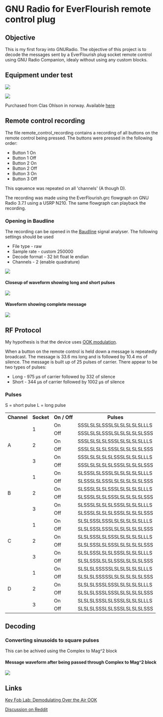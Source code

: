 GNU Radio for EverFlourish remote control plug
==============================================


## Objective
This is my first foray into GNURadio. The objective of this project is to decode the messages sent by a EverFlourish plug socket remote control using GNU Radio Companion, idealy without using any custom blocks.


## Equipment under test

<a href="https://raw.github.com/alexbirkett/ever-flourish-remote-control-plug/master/images/remote-and-plug1.jpg"><img src="https://raw.github.com/alexbirkett/ever-flourish-remote-control-plug/master/images/remote-and-plug1.jpg"/></a>

<a href="https://raw.github.com/alexbirkett/ever-flourish-remote-control-plug/master/images/remote-and-plug2.jpg"><img src="https://raw.github.com/alexbirkett/ever-flourish-remote-control-plug/master/images/remote-and-plug2.jpg"/></a>


Purchased from Clas Ohlson in norway. Available [here](http://www.clasohlson.com/no/Fjernstyrt-bryter-3-pack/36-3570)


## Remote control recording


The file remote_control_recording contains a recording of all buttons on the remote control being pressed. The buttons were pressed in the following order:

* Button 1 On
* Button 1 Off
* Button 2 On
* Button 2 Off
* Button 3 On
* Button 3 Off


This sqeuence was repeated on all 'channels' (A though D). 

The recording was made using the EverFlourish.grc flowgraph on GNU Radio 3.7.1 using a USRP N210. The same flowgraph can playback the recording.

### Opening in Baudline

The recording can be opened in the [Baudline](http://www.baudline.com/) signal analyser. The following settings should be used

* File type - raw
* Sample rate - custom 250000
* Decode format - 32 bit float le endian
* Channels - 2 (enable quadrature)

<a href="https://raw.github.com/alexbirkett/ever-flourish-remote-control-plug/master/images/baudline_import.png"><img src="https://raw.github.com/alexbirkett/ever-flourish-remote-control-plug/master/images/baudline_import.png"/></a>

#### Closeup of waveform showing long and short pulses
<a href="https://raw.github.com/alexbirkett/ever-flourish-remote-control-plug/master/images/waveform1.png"><img src="https://raw.github.com/alexbirkett/ever-flourish-remote-control-plug/master/images/waveform1.png"/></a>
#### Waveform showing complete message
<a href="https://raw.github.com/alexbirkett/ever-flourish-remote-control-plug/master/images/waveform2.png"><img src="https://raw.github.com/alexbirkett/ever-flourish-remote-control-plug/master/images/waveform2.png"/></a>


## RF Protocol

My hypothesis is that the device uses [OOK modulation](http://en.wikipedia.org/wiki/On-off_keying). 

When a button on the remote control is held down a message is repeatedly broadcast. The message is 33.6 ms long and is followed by 10.4 ms of silence. The message is built up of 25 pulses of carrier. There appear to be two types of pulses:

* Long - 975 µs of carrier followed by 332 of silence
* Short - 344 µs of carrier followed by 1002 µs of silence




### Pulses

S = short pulse
L = long pulse

<table>
<tr>
	<th>
		Channel
	</th>
	<th>
		Socket
	</th>
	<th>
		On / Off
	</th>
	<th>
		Pulses
	</th>
</tr>

<tr>
<td rowspan="6">A</td>
</td>
<td rowspan="2">1</td>
</td>
<td>On</td>
<td>SSSLSLSLSSSLSLSLSLSLSLLLS</td>
</td>
</tr>


<tr>
<td>Off</td>
<td>SSSLSLSLSSSLSLSLSLSLSLSSS</td>
</td>
</tr>

<tr>
</td>
<td rowspan="2">2</td>
</td>
<td>On</td>
<td>SSSLSLSLSLSSSLSLSLSLSLLLS</td>
</td>
</tr>

<tr>
<td>Off</td>
<td>SSSLSLSLSLSSSLSLSLSLSLSSS</td>
</td>
</tr>

<tr>
</td>
<td rowspan="2">3</td>
</td>
<td>On</td>
<td>SSSLSLSLSLSLSSSLSLSLSLLLS</td>
</td>
</tr>

<tr>
<td>Off</td>
<td>SSSLSLSLSLSLSSSLSLSLSLSSS</td>
</td>
</tr>

<tr>
<td rowspan="6">B</td>
</td>
<td rowspan="2">1</td>
</td>
<td>On</td>
<td>SLSSSLSLSSSLSLSLSLSLSLLLS</td>
</td>
</tr>

<tr>
<td>Off</td>
<td>SLSSSLSLSSSLSLSLSLSLSLSSS</td>
</td>
</tr>

<tr>
</td>
<td rowspan="2">2</td>
</td>
<td>On</td>
<td>SLSSSLSLSLSSSLSLSLSLSLLLS</td>
</td>
</tr>

<tr>
<td>Off</td>
<td>SLSSSLSLSLSSSLSLSLSLSLSSS</td>
</td>
</tr>

<tr>
</td>
<td rowspan="2">3</td>
</td>
<td>On</td>
<td>SLSSSLSLSLSLSSSLSLSLSLLLS</td>
</td>
</tr>

<tr>
<td>Off</td>
<td>SLSSSLSLSLSLSSSLSLSLSLSSS</td>
</td>
</tr>

<tr>
<td rowspan="6">C</td>
</td>
<td rowspan="2">1</td>
</td>
<td>On</td>
<td>SLSLSSSLSSSLSLSLSLSLSLLLS</td>
</td>
</tr>

<tr>
<td>Off</td>
<td>SLSLSSSLSSSLSLSLSLSLSLSSS</td>
</td>
</tr>

<tr>
</td>
<td rowspan="2">2</td>
</td>
<td>On</td>
<td>SLSLSSSLSLSSSLSLSLSLSLLLS</td>
</td>
</tr>

<tr>
<td>Off</td>
<td>SLSLSSSLSLSSSLSLSLSLSLSSS</td>
</td>
</tr>

<tr>
</td>
<td rowspan="2">3</td>
</td>
<td>On</td>
<td>SLSLSSSLSLSLSSSLSLSLSLLLS</td>
</td>
</tr>

<tr>
<td>Off</td>
<td>SLSLSSSLSLSLSSSLSLSLSLSSS</td>
</td>
</tr>

<tr>
<td rowspan="6">D</td>
</td>
<td rowspan="2">1</td>
</td>
<td>On</td>
<td>SLSLSLSSSSSLSLSLSLSLSLLLS</td>
</td>
</tr>

<tr>
<td>Off</td>
<td>SLSLSLSSSSSLSLSLSLSLSLSSS</td>
</td>
</tr>

<tr>
</td>
<td rowspan="2">2</td>
</td>
<td>On</td>
<td>SLSLSLSSSLSSSLSLSLSLSLLLS</td>
</td>
</tr>

<tr>
<td>Off</td>
<td>SLSLSLSSSLSSSLSLSLSLSLSSS</td>
</td>
</tr>

<tr>
</td>
<td rowspan="2">3</td>
</td>
<td>On</td>
<td>SLSLSLSSSLSLSSSLSLSLSLLLS</td>
</td>
</tr>

<tr>
<td>Off</td>
<td>SLSLSLSSSLSLSSSLSLSLSLSSS</td>
</td>
</tr>

</table>

## Decoding

### Converting sinusoids to square pulses
This can be achived using the Complex to Mag^2 block

#### Message waveform after being passed through Complex to Mag^2 block 
<a href="https://raw.github.com/alexbirkett/ever-flourish-remote-control-plug/master/images/square_pulse.png"><img src="https://raw.github.com/alexbirkett/ever-flourish-remote-control-plug/master/images/square_pulse.png"/></a>




## Links

[Key Fob Lab: Demodulating Over the Air OOK](http://www.ni.com/white-paper/13192/en/)

[Discussion on Reddit](http://www.reddit.com/r/GNURadio/comments/1mgfkc/ook_remote_control/)



